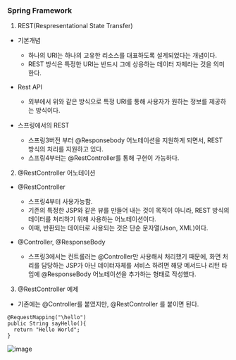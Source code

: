 ### Spring Framework
1. REST(Respresentational State Transfer)
- 기본개념
  - 하나의 URI는 하나의 고유한 리소스를 대표하도록 설계되었다는 개념이다.
  - REST 방식은 특정한 URI는 반드시 그에 상응하는 데이터 자체라는 것을 의미한다.

- Rest API
  - 외부에서 위와 같은 방식으로 특정 URI를 통해 사용자가 원하는 정보를 제공하는 방식이다.

- 스프링에서의 REST
  - 스프링3버전 부터 @Responsebody 어노테이션을 지원하게 되면서, REST 방식의 처리를 지원하고 있다.
  - 스프링4부터는 @RestController를 통해 구현이 가능하다.

2. @RestController 어노테이션
- @RestController 
  - 스프링4부터 사용가능함.
  - 기존의 특정한 JSP와 같은 뷰를 만들어 내는 것이 목적이 아니라, REST 방식의 데이터를 처리하기 위해 사용하는 어노테이션이다.
  - 이때, 반환되는 데이터로 사용되는 것은 단순 문자열(Json, XML)이다.
  
- @Controller, @ResponseBody
  - 스프링3에서는 컨트롤러는 @Controller만 사용해서 처리했기 때문에, 화면 처리를 담당하는 JSP가 아닌 데이터자체를 서비스 하려면 해당 메서드나 리턴 타입에 @ResponseBody 어노테이션을 추가하는 형태로 작성했다.

3. @RestController 예제
- 기존에는 @Controller를 붙였지만, @RestController 를 붙이면 된다.
```
@RequestMapping("\hello")
public String sayHello(){
  return "Hello World";
}
```
![image](https://user-images.githubusercontent.com/48851895/130063532-9677bb71-5646-4818-9227-ba54a14c4775.png)

